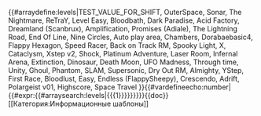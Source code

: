 {{#arraydefine:levels|TEST_VALUE_FOR_SHIFT,
OuterSpace,
Sonar,
The Nightmare,
ReTraY,
Level Easy,
Bloodbath,
Dark Paradise,
Acid Factory,
Dreamland (Scanbrux),
Amplification,
Promises (Adiale),
The Lightning Road,
End Of Line,
Nine Circles,
Auto play area,
Chambers,
Dorabaebasic4,
Flappy Hexagon,
Speed Racer,
Back on Track RM,
Spooky Light,
X,
Cataclysm,
Xstep v2,
Shock,
Platinum Adventure,
Laser Room,
Infernal Arena,
Extinction,
Dinosaur,
Death Moon,
UFO Madness,
Through time,
Unity,
Ghoul,
Phantom,
SLAM,
Supersonic,
Dry Out RM,
Almighty,
YStep,
First Race,
Bloodlust,
Easy,
Endless (FlappySheepy),
Crescendo,
Adrift,
Polargeist v01,
Highscore,
Space Travel
}}{{#vardefineecho:number|{{#expr:{{#arraysearch:levels|{{{1}}}}}}}}}<noinclude>{{doc}}[[Категория:Информационные шаблоны]]</noinclude>